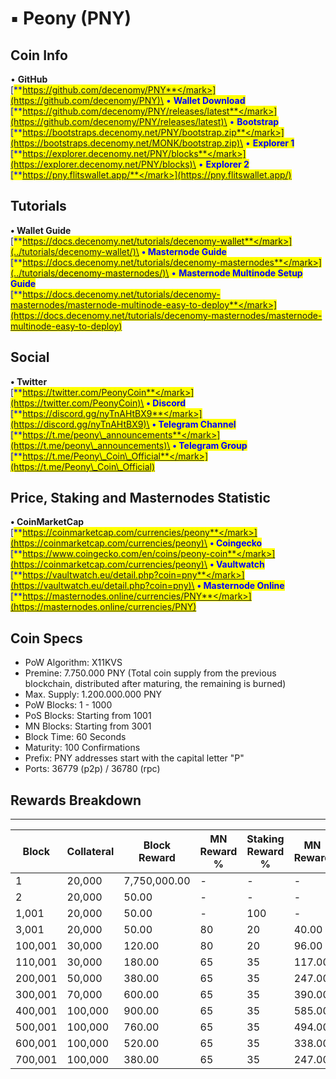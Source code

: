 # ▪ Peony (PNY)

## Coin Info

• **GitHub**\
[<mark style="color:blue;">**https://github.com/decenomy/PNY**</mark>](https://github.com/decenomy/PNY)\
• **Wallet Download**\
[<mark style="color:blue;">**https://github.com/decenomy/PNY/releases/latest**</mark>](https://github.com/decenomy/PNY/releases/latest)\
• **Bootstrap**\
[<mark style="color:blue;">**https://bootstraps.decenomy.net/PNY/bootstrap.zip**</mark>](https://bootstraps.decenomy.net/MONK/bootstrap.zip)\
• **Explorer 1** \
[<mark style="color:blue;">**https://explorer.decenomy.net/PNY/blocks**</mark>](https://explorer.decenomy.net/PNY/blocks)\
• **Explorer 2**\
[<mark style="color:blue;">**https://pny.flitswallet.app/**</mark>](https://pny.flitswallet.app/)

## Tutorials

**• Wallet Guide**\
[<mark style="color:blue;">**https://docs.decenomy.net/tutorials/decenomy-wallet**</mark>](../tutorials/decenomy-wallet/)\
**• Masternode Guide**\
[<mark style="color:blue;">**https://docs.decenomy.net/tutorials/decenomy-masternodes**</mark>](../tutorials/decenomy-masternodes/)\
• **Masternode Multinode Setup Guide**\
[<mark style="color:blue;">**https://docs.decenomy.net/tutorials/decenomy-masternodes/masternode-multinode-easy-to-deploy**</mark>](https://docs.decenomy.net/tutorials/decenomy-masternodes/masternode-multinode-easy-to-deploy)

## Social

**• Twitter**\
[<mark style="color:blue;">**https://twitter.com/PeonyCoin**</mark>](https://twitter.com/PeonyCoin)\
**• Discord**\
[<mark style="color:blue;">**https://discord.gg/nyTnAHtBX9**</mark>](https://discord.gg/nyTnAHtBX9)\
**• Telegram Channel**\
[<mark style="color:blue;">**https://t.me/peony\_announcements**</mark>](https://t.me/peony\_announcements)\
**• Telegram Group**\
[<mark style="color:blue;">**https://t.me/Peony\_Coin\_Official**</mark>](https://t.me/Peony\_Coin\_Official)

## Price, Staking and Masternodes Statistic

**• CoinMarketCap**\
[<mark style="color:blue;">**https://coinmarketcap.com/currencies/peony**</mark>](https://coinmarketcap.com/currencies/peony)\
**• Coingecko**\
[<mark style="color:blue;">**https://www.coingecko.com/en/coins/peony-coin**</mark>](https://coinmarketcap.com/currencies/peony)\
**• Vaultwatch**\
[<mark style="color:blue;">**https://vaultwatch.eu/detail.php?coin=pny**</mark>](https://vaultwatch.eu/detail.php?coin=pny)\
**• Masternode Online**\
[<mark style="color:blue;">**https://masternodes.online/currencies/PNY**</mark>](https://masternodes.online/currencies/PNY)

## Coin Specs

* PoW Algorithm: X11KVS
* Premine: 7.750.000 PNY (Total coin supply from the previous blockchain, distributed after maturing, the remaining is burned)
* Max. Supply: 1.200.000.000 PNY
* PoW Blocks: 1 - 1000
* PoS Blocks: Starting from 1001
* MN Blocks: Starting from 3001
* Block Time: 60 Seconds
* Maturity: 100 Confirmations
* Prefix: PNY addresses start with the capital letter "P"
* Ports: 36779 (p2p) / 36780 (rpc)



## Rewards Breakdown

***

| Block   | Collateral | Block Reward | MN Reward % | Staking Reward % | MN Reward | Staker Reward |
| ------- | ---------- | ------------ | ----------- | ---------------- | --------- | ------------- |
| 1       | 20,000     | 7,750,000.00 | -           | -                | -         | -             |
| 2       | 20,000     | 50.00        | -           | -                | -         | -             |
| 1,001   | 20,000     | 50.00        | -           | 100              | -         | 50.00         |
| 3,001   | 20,000     | 50.00        | 80          | 20               | 40.00     | 10.00         |
| 100,001 | 30,000     | 120.00       | 80          | 20               | 96.00     | 24.00         |
| 110,001 | 30,000     | 180.00       | 65          | 35               | 117.00    | 63.00         |
| 200,001 | 50,000     | 380.00       | 65          | 35               | 247.00    | 133.00        |
| 300,001 | 70,000     | 600.00       | 65          | 35               | 390.00    | 210.00        |
| 400,001 | 100,000    | 900.00       | 65          | 35               | 585.00    | 315.00        |
| 500,001 | 100,000    | 760.00       | 65          | 35               | 494.00    | 266.00        |
| 600,001 | 100,000    | 520.00       | 65          | 35               | 338.00    | 182.00        |
| 700,001 | 100,000    | 380.00       | 65          | 35               | 247.00    | 133.00        |

